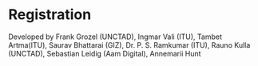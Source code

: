 # Registration

Developed by Frank Grozel (UNCTAD), Ingmar Vali (ITU), Tambet Artma(ITU), Saurav Bhattarai (GIZ), Dr. P. S. Ramkumar (ITU), Rauno Kulla (UNCTAD), Sebastian Leidig (Aam Digital), Annemarii Hunt

